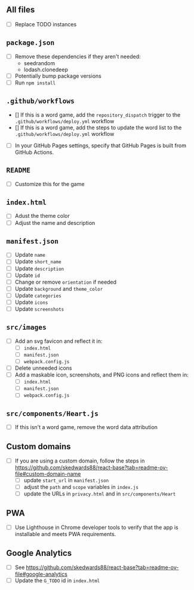 
## All files

- [ ] Replace TODO instances

## `package.json`

- [ ] Remove these dependencies if they aren't needed:
  - seedrandom
  - lodash.clonedeep
- [ ] Potentially bump package versions
- [ ] Run `npm install`

## `.github/workflows`

- [] If this is a word game, add the `repository_dispatch` trigger to the `.github/workflows/deploy.yml` workflow
- [] If this is a word game, add the steps to update the word list to the `.github/workflows/deploy.yml` workflow
- [ ] In your GitHub Pages settings, specify that GitHub Pages is built from GitHub Actions.

## `README`

- [ ] Customize this for the game

## `index.html`

- [ ] Adust the theme color
- [ ] Adjust the name and description

## `manifest.json`

- [ ] Update `name`
- [ ] Update `short_name`
- [ ] Update `description`
- [ ] Update `id`
- [ ] Change or remove `orientation` if needed
- [ ] Update `background` and `theme_color`
- [ ] Update `categories`
- [ ] Update `icons`
- [ ] Update `screenshots`

## `src/images`

- [ ] Add an svg favicon and reflect it in:
  - [ ] `index.html`
  - [ ] `manifest.json`
  - [ ] `webpack.config.js`
- [ ] Delete unneeded icons
- [ ] Add a maskable icon, screenshots, and PNG icons and reflect them in:
  - [ ] `index.html`
  - [ ] `manifest.json`
  - [ ] `webpack.config.js`

## `src/components/Heart.js`

- [ ] If this isn't a word game, remove the word data attribution

## Custom domains

- [ ] If you are using a custom domain, follow the steps in https://github.com/skedwards88/react-base?tab=readme-ov-file#custom-domain-name
  - [ ] update `start_url` in `manifest.json`
  - [ ] adjust the `path` and `scope` variables in `index.js`
  - [ ] update the URLs in `privacy.html` and in `src/components/Heart`

## PWA

- [ ] Use Lighthouse in Chrome developer tools to verify that the app is installable and meets PWA requirements.

## Google Analytics

- [ ] See https://github.com/skedwards88/react-base?tab=readme-ov-file#google-analytics
- [ ] Update the `G_TODO` id in `index.html`
